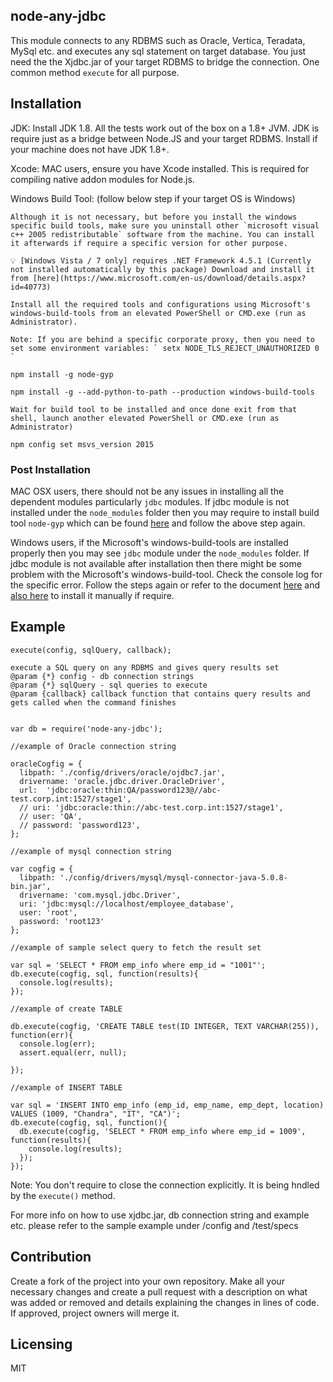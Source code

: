 ## node-any-jdbc

This module connects to any RDBMS such as Oracle, Vertica, Teradata, MySql etc.  and executes any sql statement on target database. You just need the the Xjdbc.jar of your target RDBMS to bridge the connection. One common method `execute` for all purpose.

## Installation

JDK: Install JDK 1.8. All the tests work out of the box on a 1.8+ JVM. JDK is require just as a bridge between Node.JS and your target RDBMS. Install if your machine does not have JDK 1.8+.

Xcode: MAC users, ensure you have Xcode installed. This is required for compiling native addon modules for Node.js.

Windows Build Tool: (follow below step if your target OS is Windows)

```
Although it is not necessary, but before you install the windows specific build tools, make sure you uninstall other `microsoft visual c++ 2005 redistributable` software from the machine. You can install it afterwards if require a specific version for other purpose.

💡 [Windows Vista / 7 only] requires .NET Framework 4.5.1 (Currently not installed automatically by this package) Download and install it from [here](https://www.microsoft.com/en-us/download/details.aspx?id=40773)

Install all the required tools and configurations using Microsoft's windows-build-tools from an elevated PowerShell or CMD.exe (run as Administrator).

Note: If you are behind a specific corporate proxy, then you need to set some environment variables: ` setx NODE_TLS_REJECT_UNAUTHORIZED 0 `

npm install -g node-gyp

npm install -g --add-python-to-path --production windows-build-tools

Wait for build tool to be installed and once done exit from that shell, launch another elevated PowerShell or CMD.exe (run as Administrator)

npm config set msvs_version 2015

```
### Post Installation

MAC OSX users, there should not be any issues in installing all the dependent modules particularly `jdbc` modules. If jdbc module is not installed under the `node_modules` folder then you may require to install build tool `node-gyp`  which can be found [here](https://www.npmjs.com/package/node-gyp) and follow the above step again.

Windows users, if the Microsoft's windows-build-tools are installed properly then you may see `jdbc` module under the `node_modules` folder. If jdbc module is not available after installation then there might be some problem with the Microsoft's windows-build-tool. Check the console log for the specific error. Follow the steps again or refer to the document [here](https://github.com/felixrieseberg/windows-build-tools) and [also here](https://www.npmjs.com/package/node-gyp) to install it manually if require.

## Example

```
execute(config, sqlQuery, callback);

execute a SQL query on any RDBMS and gives query results set
@param {*} config - db connection strings
@param {*} sqlQuery - sql queries to execute
@param {callback} callback function that contains query results and gets called when the command finishes


var db = require('node-any-jdbc');

//example of Oracle connection string

oracleCogfig = {
  libpath: './config/drivers/oracle/ojdbc7.jar',
  drivername: 'oracle.jdbc.driver.OracleDriver',
  url:  'jdbc:oracle:thin:QA/password123@//abc-test.corp.int:1527/stage1',
  // uri: 'jdbc:oracle:thin://abc-test.corp.int:1527/stage1',
  // user: 'QA',
  // password: 'password123',
};

//example of mysql connection string

var cogfig = {
  libpath: './config/drivers/mysql/mysql-connector-java-5.0.8-bin.jar',
  drivername: 'com.mysql.jdbc.Driver',
  uri: 'jdbc:mysql://localhost/employee_database',
  user: 'root',
  password: 'root123'
};

//example of sample select query to fetch the result set

var sql = 'SELECT * FROM emp_info where emp_id = "1001"';
db.execute(cogfig, sql, function(results){
  console.log(results);
});

//example of create TABLE

db.execute(cogfig, 'CREATE TABLE test(ID INTEGER, TEXT VARCHAR(255)), function(err){
  console.log(err);
  assert.equal(err, null);

});

//example of INSERT TABLE

var sql = 'INSERT INTO emp_info (emp_id, emp_name, emp_dept, location) VALUES (1009, "Chandra", "IT", "CA")';
db.execute(cogfig, sql, function(){
  db.execute(cogfig, 'SELECT * FROM emp_info where emp_id = 1009', function(results){
    console.log(results);
  });
});

```
Note: You don't require to close the connection explicitly. It is being hndled by the `execute()` method.

For more info on how to use xjdbc.jar, db connection string and example etc. please refer to the sample example under /config and /test/specs

## Contribution

Create a fork of the project into your own repository. Make all your necessary changes and create a pull request with a description on what was added or removed and details explaining the changes in lines of code. If approved, project owners will merge it.

## Licensing

MIT
